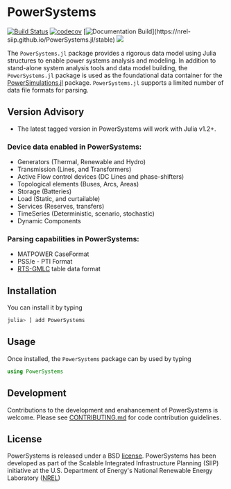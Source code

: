 # PowerSystems

[![Build Status](https://travis-ci.com/NREL-SIIP/PowerSystems.jl.svg?branch=master)](https://travis-ci.com/NREL-SIIP/PowerSystems.jl)
[![codecov](https://codecov.io/gh/NREL-SIIP/PowerSystems.jl/branch/master/graph/badge.svg)](https://codecov.io/gh/NREL-SIIP/PowerSystems.jl)
[![Documentation Build](https://github.com/NREL-SIIP/PowerSystems.jl/workflows/Documentation/badge.svg?)](https://nrel-siip.github.io/PowerSystems.jl/stable)
[<img src="https://img.shields.io/badge/slack-@SIIP/PSY-blue.svg?logo=slack">](https://join.slack.com/t/nrel-siip/shared_invite/zt-glam9vdu-o8A9TwZTZqqNTKHa7q3BpQ)

The `PowerSystems.jl` package provides a rigorous data model using Julia structures to enable power systems analysis and modeling. In addition to stand-alone system analysis tools and data model building, the `PowerSystems.jl` package is used as the foundational data container for the [PowerSimulations.jl](https://github.com/NREL/PowerSimulations.jl) package. `PowerSystems.jl` supports a limited number of data file formats for parsing.

## Version Advisory

- The latest tagged version in PowerSystems will work with Julia v1.2+.

### Device data enabled in PowerSystems:
 - Generators (Thermal, Renewable and Hydro)
 - Transmission (Lines, and Transformers)
 - Active Flow control devices (DC Lines and phase-shifters)
 - Topological elements (Buses, Arcs, Areas)
 - Storage (Batteries)
 - Load (Static, and curtailable)
 - Services (Reserves, transfers)
 - TimeSeries (Deterministic, scenario, stochastic)
 - Dynamic Components

### Parsing capabilities in PowerSystems:
 - MATPOWER CaseFormat
 - PSS/e - PTI Format
 - [RTS-GMLC](https://github.com/GridMod/RTS-GMLC/tree/master/RTS_Data/SourceData) table data format

## Installation

You can install it by typing

```julia
julia> ] add PowerSystems
```

## Usage

Once installed, the `PowerSystems` package can by used by typing

```julia
using PowerSystems
```


## Development

Contributions to the development and enahancement of PowerSystems is welcome. Please see [CONTRIBUTING.md](https://github.com/NREL/PowerSystems.jl/blob/master/CONTRIBUTING.md) for code contribution guidelines.

## License

PowerSystems is released under a BSD [license](https://github.com/NREL/PowerSystems.jl/blob/master/LICENSE). PowerSystems has been developed as part of the Scalable Integrated Infrastructure Planning (SIIP)
initiative at the U.S. Department of Energy's National Renewable Energy Laboratory ([NREL](https://www.nrel.gov/))
